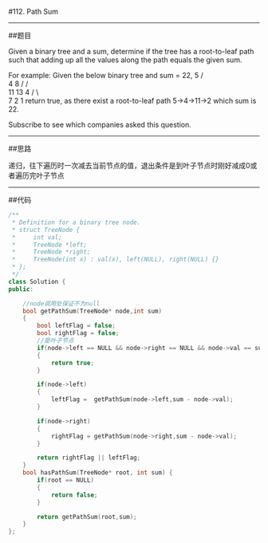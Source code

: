 #112. Path Sum

------

##题目

Given a binary tree and a sum, determine if the tree has a root-to-leaf path such that adding up all the values along the path equals the given sum.

For example:
Given the below binary tree and sum = 22,
              5
             / \
            4   8
           /   / \
          11  13  4
         /  \      \
        7    2      1
return true, as there exist a root-to-leaf path 5->4->11->2 which sum is 22.

Subscribe to see which companies asked this question.

------

##思路

递归，往下遍历时一次减去当前节点的值，退出条件是到叶子节点时刚好减成0或者遍历完叶子节点

------

##代码

```cpp
/**
 * Definition for a binary tree node.
 * struct TreeNode {
 *     int val;
 *     TreeNode *left;
 *     TreeNode *right;
 *     TreeNode(int x) : val(x), left(NULL), right(NULL) {}
 * };
 */
class Solution {
public:

    //node调用处保证不为null
    bool getPathSum(TreeNode* node,int sum)
    {
        bool leftFlag = false;
        bool rightFlag = false;
        //是叶子节点
        if(node->left == NULL && node->right == NULL && node->val == sum)
        {
            return true;
        }

        if(node->left)
        {
            leftFlag =  getPathSum(node->left,sum - node->val);
        }

        if(node->right)
        {
            rightFlag = getPathSum(node->right,sum - node->val);
        }

        return rightFlag || leftFlag;
    }
    bool hasPathSum(TreeNode* root, int sum) {
        if(root == NULL)
        {
            return false;
        }

        return getPathSum(root,sum);
    }
};
```